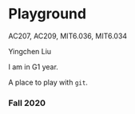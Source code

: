 # Playground

AC207, AC209, MIT6.036, MIT6.034

Yingchen Liu

I am in G1 year.

A place to play with `git`.

### Fall 2020
